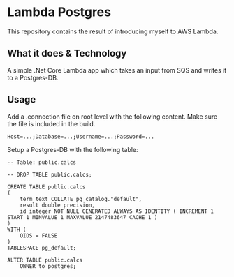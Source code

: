 # Lambda Postgres

This repository contains the result of introducing myself to AWS Lambda.

## What it does & Technology

A simple .Net Core Lambda app which takes an input from SQS and writes it to a Postgres-DB.

## Usage

Add a .connection file on root level with the following content.
Make sure the file is included in the build.
```
Host=...;Database=...;Username=...;Password=...
```

Setup a Postgres-DB with the following table:
```
-- Table: public.calcs

-- DROP TABLE public.calcs;

CREATE TABLE public.calcs
(
    term text COLLATE pg_catalog."default",
    result double precision,
    id integer NOT NULL GENERATED ALWAYS AS IDENTITY ( INCREMENT 1 START 1 MINVALUE 1 MAXVALUE 2147483647 CACHE 1 )
)
WITH (
    OIDS = FALSE
)
TABLESPACE pg_default;

ALTER TABLE public.calcs
    OWNER to postgres;
```